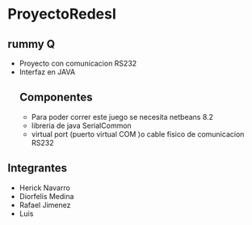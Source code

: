# ProyectoRedesI

## rummy Q

* Proyecto con comunicacion RS232
* Interfaz en JAVA
  ## Componentes
    * Para poder correr este juego se necesita netbeans 8.2
    * libreria de java SerialCommon
    * virtual port (puerto virtual COM )o cable fisico de comunicacion RS232

## Integrantes

* Herick Navarro
* Diorfelis Medina
* Rafael Jimenez
* Luis
